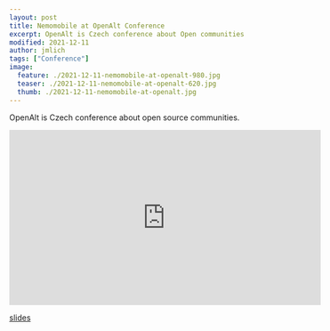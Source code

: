 ```yaml
---
layout: post
title: Nemomobile at OpenAlt Conference
excerpt: OpenAlt is Czech conference about Open communities
modified: 2021-12-11
author: jmlich
tags: ["Conference"]
image:
  feature: ./2021-12-11-nemomobile-at-openalt-980.jpg
  teaser: ./2021-12-11-nemomobile-at-openalt-620.jpg
  thumb: ./2021-12-11-nemomobile-at-openalt.jpg
---
```


OpenAlt is Czech conference about open source communities.


<iframe width="560" height="315" src="https://www.youtube.com/embed/6t7yV83rKI4" title="YouTube video player" frameborder="0" allow="accelerometer; autoplay; clipboard-write; encrypted-media; gyroscope; picture-in-picture" allowfullscreen></iframe>

[slides](https://openalt.cz/2021/slides/jozef-mlich-nemomobile.pdf)
